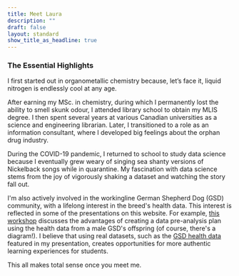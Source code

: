 ```yaml
---
title: Meet Laura
description: ""
draft: false
layout: standard
show_title_as_headline: true
---
```


### The Essential Highlights

I first started out in organometallic chemistry because, let’s face it, liquid nitrogen is endlessly cool at any age. 

After earning my MSc. in chemistry, during which I permanently lost the ability to smell skunk odour, I attended library school to obtain my MLIS degree. I then spent several years at various Canadian universities as a science and engineering librarian. 
Later, I transitioned to a role as an information consultant, where I developed big feelings about the orphan drug industry. 

During the COVID-19 pandemic, I returned to school to study data science because I eventually grew weary of singing sea shanty versions of Nickelback songs while in quarantine. My fascination with data science stems from the joy of vigorously shaking a dataset and watching the story fall out.

I'm also actively involved in the workingline German Shepherd Dog (GSD) community, with a lifelong interest in the breed's health data. This interest is reflected in some of the presentations on this website. For example, [this workshop](/talk/dataplan) discusses the advantages of creating a data pre-analysis plan using the health data from a male GSD's offspring (of course, there's a diagram!). I believe that using real datasets, such as the [GSD health data](/dataresource/2024-03-18-nero_dataset/) featured in my presentation, creates opportunities for more authentic learning experiences for students.

This all makes total sense once you meet me.
